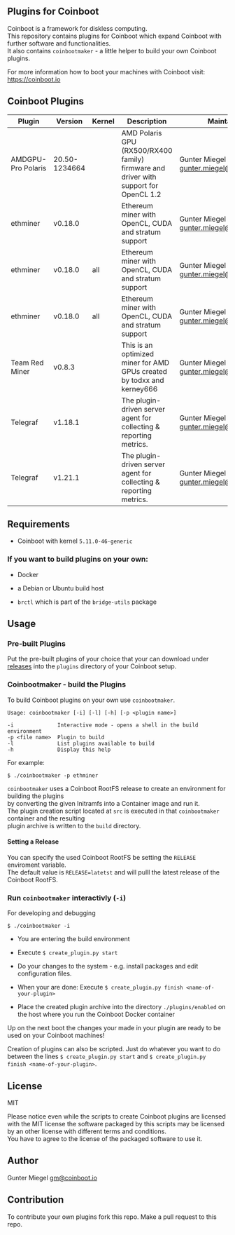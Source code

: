 ## Plugins for Coinboot

Coinboot is a framework for diskless computing.   
This repository contains plugins for Coinboot which expand Coinboot with further software and functionalities.  
It also contains `coinbootmaker` - a little helper to build your own Coinboot plugins.  
  
For more information how to boot your machines with Coinboot visit: https://coinboot.io

## Coinboot Plugins 

| Plugin             | Version       | Kernel   | Description                                                                          | Maintainer                                 | Source                                                                        | URL                                                                                                                           |
|--------------------|---------------|----------|--------------------------------------------------------------------------------------|--------------------------------------------|-------------------------------------------------------------------------------|-------------------------------------------------------------------------------------------------------------------------------|
| AMDGPU-Pro Polaris | 20.50-1234664 |          | AMD Polaris GPU (RX500/RX400 family) firmware and driver with support for OpenCL 1.2 | Gunter Miegel <gunter.miegel@coiboot.io>   | https://www.amd.com/en/support/kb/release-notes/rn-amdgpu-unified-linux-20-50 | https://s3.eu-central-1.wasabisys.com/coinboot/5.4.0-58-generic/coinboot_amdgpupro_polaris_20.50-1234664_20210815.1628.tar.gz |
| ethminer           | v0.18.0       |          | Ethereum miner with OpenCL, CUDA and stratum support                                 | Gunter Miegel <gunter.miegel@coinbboot.io> | https://github.com/ethereum-mining/ethminer                                   | https://s3.eu-central-1.wasabisys.com/coinboot/all/coinboot_ethminer_v0.18.0_20210815.1630.tar.gz                             |
| ethminer           | v0.18.0       | all      | Ethereum miner with OpenCL, CUDA and stratum support                                 | Gunter Miegel <gunter.miegel@coinbboot.io> | https://github.com/ethereum-mining/ethminer                                   | https://s3.eu-central-1.wasabisys.com/coinboot/all/coinboot_ethminer_v0.18.0_20220119.0738.tar.gz                             |
| ethminer           | v0.18.0       | all      | Ethereum miner with OpenCL, CUDA and stratum support                                 | Gunter Miegel <gunter.miegel@coinbboot.io> | https://github.com/ethereum-mining/ethminer                                   | https://s3.eu-central-1.wasabisys.com/coinboot/all/coinboot_ethminer_v0.18.0_20220119.0739.tar.gz                             |
| Team Red Miner     | v0.8.3        |          | This is an optimized miner for AMD GPUs created by todxx and kerney666               | Gunter Miegel <gunter.miegel@coinbboot.io> | https://github.com/todxx/teamredminer                                         | https://s3.eu-central-1.wasabisys.com/coinboot/all/coinboot_teamredminer_v0.8.3_20210815.1630.tar.gz                          |
| Telegraf           | v1.18.1       |          | The plugin-driven server agent for collecting & reporting metrics.                   | Gunter Miegel <gunter.miegel@coinboot.io>  | https://github.com/influxdata/telegraf                                        | https://s3.eu-central-1.wasabisys.com/coinboot/all/coinboot_telegraf_v1.18.1_20210815.1632.tar.gz                             |
| Telegraf           | v1.21.1       |          | The plugin-driven server agent for collecting & reporting metrics.                   | Gunter Miegel <gunter.miegel@coinboot.io>  | https://github.com/influxdata/telegraf                                        | https://s3.eu-central-1.wasabisys.com/coinboot/all/coinboot_telegraf_v1.21.1_20211228.1329.tar.gz                             |

## Requirements

* Coinboot with kernel `5.11.0-46-generic`

### If you want to build plugins on your own: 

* Docker 

* a Debian or Ubuntu build host

* `brctl` which is part of the `bridge-utils` package

## Usage

### Pre-built Plugins

Put the pre-built plugins of your choice that your can download under [releases](https://github.com/frzb/coinboot-plugins/releases)
into the `plugins` directory of your Coinboot setup.

### Coinbootmaker - build the Plugins

To build Coinboot plugins on your own use `coinbootmaker`.

```
Usage: coinbootmaker [-i] [-l] [-h] [-p <plugin name>]

-i              Interactive mode - opens a shell in the build environment
-p <file name>  Plugin to build
-l              List plugins available to build
-h              Display this help
```

For example:

```
$ ./coinbootmaker -p ethminer
```

`coinbootmaker` uses a Coinboot RootFS release to create an environment for building the plugins  
by converting the given Initramfs into a Container image and run it.  
The plugin creation script located at `src` is executed in that `coinbootmaker` container and the resulting  
plugin archive is written to the `build` directory. 
#### Setting a Release
You can specify the used Coinboot RootFS be setting the `RELEASE` enviroment variable.  
The default value is `RELEASE=latetst` and will pulll the latest release of the Coinboot RootFS.  

### Run `coinbootmaker` interactivly (`-i`)

For developing and debugging 

```
$ ./coinbootmaker -i
```

* You are entering the build environment

* Execute `$ create_plugin.py start `

* Do your changes to the system - e.g. install packages and edit configuration files.

* When your are done: Execute `$ create_plugin.py finish <name-of-your-plugin>`

* Place the created plugin archive into the directory `./plugins/enabled` on the host where you run the Coinboot Docker container

Up on the next boot the changes your made in your plugin are ready to be used on your Coinboot machines!

Creation of plugins can also be scripted. Just do whatever you want to do between the lines `$ create_plugin.py start` and `$ create_plugin.py finish <name-of-your-plugin>`.


## License

MIT

Please notice even while the scripts to create Coinboot plugins are licensed with the MIT license the software packaged by this scripts may be licensed by an other license with different terms and conditions.  
You have to agree to the license of the packaged software to use it.

## Author

Gunter Miegel 
gm@coinboot.io

## Contribution

To contribute your own plugins fork this repo. 
Make a pull request to this repo. 